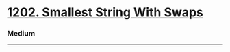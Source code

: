 # [1202. Smallest String With Swaps](https://leetcode.com/problems/smallest-string-with-swaps/)
### Medium
----
